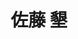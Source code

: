 ---
# Display name
title: 佐藤 墾

# Username (this should match the folder name)
authors:
  - hikaru-sato

# Is this the primary user of the site?
superuser: false

# Role/position
role: 学士（B3）

# D: 10, 9, 8, 7
# M: 6, 5, 4
# B: 3, 2, 1
weight: 1

# Organizations/Affiliations
organizations:
  - name: 静岡大学
    url: ''

# Short bio
bio: ''

interests: []

# education:
#   courses: []

# Social/Academic Networking
social: []

# Email for Gravatar
email: ''

# Highlight?
highlight_name: false

# User groups
user_groups:
  - 学部生
  - メンバー
  - 学生
---